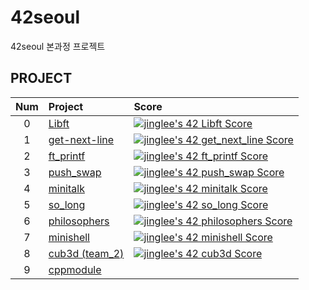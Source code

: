 # 42seoul
42seoul 본과정 프로젝트

## PROJECT
| Num | Project | Score |
|:---:|:---|:---|
| 0 | [Libft](https://github.com/realnine/libft) | [![jinglee's 42 Libft Score](https://badge42.vercel.app/api/v2/cl4y1pp7c000609l7rq2dr3sn/project/2062894)](https://github.com/JaeSeoKim/badge42) |
| 1 | [get-next-line](https://github.com/realnine/get_next_line) | [![jinglee's 42 get_next_line Score](https://badge42.vercel.app/api/v2/cl4y1pp7c000609l7rq2dr3sn/project/2094812)](https://github.com/JaeSeoKim/badge42) |
| 2 | [ft_printf](https://github.com/realnine/ft_printf) | [![jinglee's 42 ft_printf Score](https://badge42.vercel.app/api/v2/cl4y1pp7c000609l7rq2dr3sn/project/2122785)](https://github.com/JaeSeoKim/badge42) |
| 3 | [push_swap](https://github.com/realnine/push_swap) | [![jinglee's 42 push_swap Score](https://badge42.vercel.app/api/v2/cl4y1pp7c000609l7rq2dr3sn/project/2151152)](https://github.com/JaeSeoKim/badge42) |
| 4 | [minitalk](https://github.com/realnine/minitalk) | [![jinglee's 42 minitalk Score](https://badge42.vercel.app/api/v2/cl4y1pp7c000609l7rq2dr3sn/project/2062894)](https://github.com/JaeSeoKim/badge42) |
| 5 | [so_long](https://github.com/realnine/so_long) | [![jinglee's 42 so_long Score](https://badge42.vercel.app/api/v2/cl4y1pp7c000609l7rq2dr3sn/project/2062894)](https://github.com/JaeSeoKim/badge42) |
| 6 | [philosophers](https://github.com/realnine/philosophers) | [![jinglee's 42 philosophers Score](https://badge42.vercel.app/api/v2/cl4y1pp7c000609l7rq2dr3sn/project/2209253)](https://github.com/JaeSeoKim/badge42) |
| 7 | [minishell](https://github.com/realnine/minishell) | [![jinglee's 42 minishell Score](https://badge42.vercel.app/api/v2/cl4y1pp7c000609l7rq2dr3sn/project/2253350)](https://github.com/JaeSeoKim/badge42) |
| 8 | [cub3d (team_2)](https://github.com/m1n-q/cub3D) | [![jinglee's 42 cub3d Score](https://badge42.vercel.app/api/v2/cl4y1pp7c000609l7rq2dr3sn/project/2062894)](https://github.com/JaeSeoKim/badge42) |
| 9 | [cppmodule]() | |
